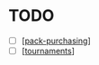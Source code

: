 # TODO

- [ ] [[pack-purchasing]]
- [ ] [[tournaments]]

[//begin]: # "Autogenerated link references for markdown compatibility"
[tournaments]: tournaments "Tournaments"
[pack-purchasing]: pack-purchasing "Pack Purchasing"
[//end]: # "Autogenerated link references"